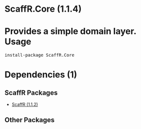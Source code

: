 ﻿ScaffR.Core (1.1.4)
======
Provides a simple domain layer.
Usage
======
<pre>install-package ScaffR.Core</pre>
Dependencies (1)
=====

ScaffR Packages
------
* [ScaffR (1.1.2)](https://github.com/wcpro/ScaffR/tree/master/src/ScaffR)

Other Packages
------
